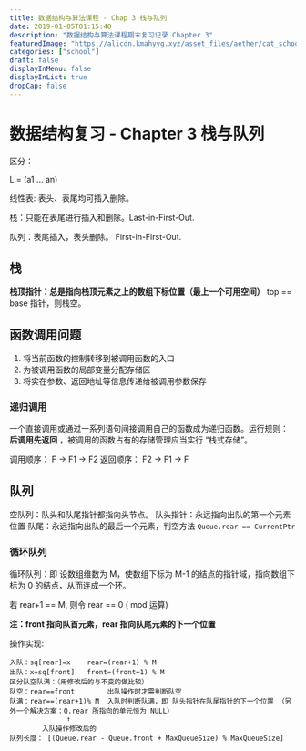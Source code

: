 ```yaml
---
title: 数据结构与算法课程 - Chap 3 栈与队列
date: 2019-01-05T01:15:40
description: "数据结构与算法课程期末复习记录 Chapter 3"
featuredImage: "https://alicdn.kmahyyg.xyz/asset_files/aether/cat_school.webp"
categories: ["school"]
draft: false
displayInMenu: false
displayInList: true
dropCap: false
---
```


# 数据结构复习 - Chapter 3 栈与队列

区分：

L = (a1 ... an)

线性表: 表头、表尾均可插入删除。

栈：只能在表尾进行插入和删除。Last-in-First-Out.

队列：表尾插入，表头删除。 First-in-First-Out.

## 栈

**栈顶指针：总是指向栈顶元素之上的数组下标位置（最上一个可用空间）**
top == base 指针，则栈空。

## 函数调用问题

1. 将当前函数的控制转移到被调用函数的入口
2. 为被调用函数的局部变量分配存储区
3. 将实在参数、返回地址等信息传递给被调用参数保存

### 递归调用

一个直接调用或通过一系列语句间接调用自己的函数成为递归函数。运行规则： **后调用先返回** ，被调用的函数占有的存储管理应当实行 “栈式存储”。

调用顺序： F -> F1 -> F2
返回顺序： F2 -> F1 -> F

## 队列

空队列：队头和队尾指针都指向头节点。
队头指针：永远指向出队的第一个元素位置
队尾：永远指向出队的最后一个元素，判空方法 `Queue.rear == CurrentPtr`

### 循环队列

循环队列：即 设数组维数为 M，使数组下标为 M-1 的结点的指针域，指向数组下标为 0 的结点，从而连成一个环。

若 rear+1 == M, 则令 rear == 0  ( mod 运算)

**注：front 指向队首元素，rear 指向队尾元素的下一个位置**

操作实现:

```
入队：sq[rear]=x    rear=(rear+1) % M
出队：x=sq[front]   front=(front+1) % M
区分队空队满：（用修改后的与不变的做比较）
队空：rear==front        出队操作时才需判断队空
队满：rear==(rear+1)% M  入队时判断队满，即 队头指针在队尾指针的下一个位置 （另外一个解决方案：Q.rear 所指向的单元恒为 NULL）
              ↑
        入队操作修改后的
队列长度： [(Queue.rear - Queue.front + MaxQueueSize) % MaxQueueSize]
```
